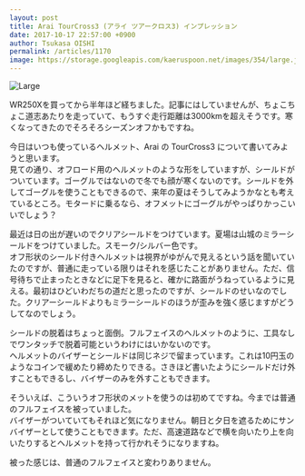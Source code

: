 ```yaml
---
layout: post
title: Arai TourCross3 (アライ ツアークロス3) インプレッション
date: 2017-10-17 22:57:00 +0900
author: Tsukasa OISHI
permalink: /articles/1170
image: https://storage.googleapis.com/kaeruspoon.net/images/354/large.jpg?1508246210
---
```



![Large](https://storage.googleapis.com/kaeruspoon.net/images/354/large.jpg?1508246210)  

WR250Xを買ってから半年ほど経ちました。記事にはしていませんが、ちょこちょこ道志あたりを走っていて、もうすぐ走行距離は3000kmを超えそうです。寒くなってきたのでそろそろシーズンオフかもですね。  

今日はいつも使っているヘルメット、Arai の TourCross3 について書いてみようと思います。  
見ての通り、オフロード用のヘルメットのような形をしていますが、シールドがついています。ゴーグルではないので冬でも顔が寒くないのです。シールドを外してゴーグルを使うこともできるので、来年の夏はそうしてみようかなとも考えているところ。モタードに乗るなら、オフメットにゴーグルがやっぱりかっこいいでしょう？  

最近は日の出が遅いのでクリアシールドをつけています。夏場は山城のミラーシールドをつけていました。スモーク/シルバー色です。  
オフ形状のシールド付きヘルメットは視界がゆがんで見えるという話を聞いていたのですが、普通に走っている限りはそれを感じたことがありません。ただ、信号待ちで止まったときなどに足下を見ると、確かに路面がうねっているように見える。最初はひどいわだちの道だと思ったのですが、シールドのせいなのでした。クリアーシールドよりもミラーシールドのほうが歪みを強く感じますがどうしてなのでしょう。  

シールドの脱着はちょっと面倒。フルフェイスのヘルメットのように、工具なしでワンタッチで脱着可能というわけにはいかないのです。  
ヘルメットのバイザーとシールドは同じネジで留まっています。これは10円玉のようなコインで緩めたり締めたりできる。さきほど書いたようにシールドだけ外すこともできるし、バイザーのみを外すこともできます。  

そういえば、こういうオフ形状のメットを使うのは初めてですね。今までは普通のフルフェイスを被っていました。  
バイザーがついていてもそれほど気になりません。朝日と夕日を遮るためにサンバイザーとして使うこともできます。ただ、高速道路などで横を向いたり上を向いたりするとヘルメットを持って行かれそうになりますね。  

被った感じは、普通のフルフェイスと変わりありません。  
